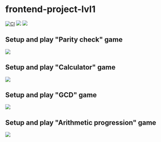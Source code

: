 # frontend-project-lvl1 <br>
[![CI](https://github.com/Alexey-Pavlov/frontend-project-lvl1/workflows/CI/badge.svg)](https://github.com/lexey-Pavlov/frontend-project-lvl1/actions)
<a href="https://codeclimate.com/github/codeclimate/codeclimate/maintainability"><img src="https://api.codeclimate.com/v1/badges/a99a88d28ad37a79dbf6/maintainability" /></a>
<a href="https://codeclimate.com/github/codeclimate/codeclimate/test_coverage"><img src="https://api.codeclimate.com/v1/badges/a99a88d28ad37a79dbf6/test_coverage" /></a>
## Setup and play "Parity check" game
<a href="https://asciinema.org/a/PlIhE7weXjLwUGl5RlBZC5lQ5" target="_blank"><img src="https://asciinema.org/a/PlIhE7weXjLwUGl5RlBZC5lQ5.svg" /></a>
## Setup and play "Calculator" game
<a href="https://asciinema.org/a/LgbJbwBxME50UzF6lFrPLQA7c" target="_blank"><img src="https://asciinema.org/a/LgbJbwBxME50UzF6lFrPLQA7c.svg" /></a>
## Setup and play "GCD" game
<a href="https://asciinema.org/a/vF5NGG2h2D9g6efKA8o5s57Pf" target="_blank"><img src="https://asciinema.org/a/vF5NGG2h2D9g6efKA8o5s57Pf.svg" /></a>
## Setup and play "Arithmetic progression" game
<a href="https://asciinema.org/a/h3J1c48rQ64s6cZF4XiXGC0A2" target="_blank"><img src="https://asciinema.org/a/h3J1c48rQ64s6cZF4XiXGC0A2.svg" /></a>
